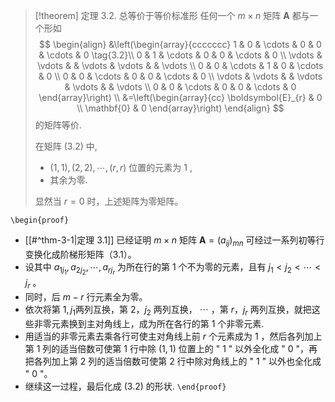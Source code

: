 > [!theorem] 定理 3.2. 总等价于等价标准形
> 任何一个 $m \times n$ 矩阵 $\boldsymbol{A}$ 都与一个形如
> $$
> \begin{align}
> &\left(\begin{array}{ccccccc}
> 1 & 0 & \cdots & 0 & 0 & \cdots & 0  \tag{3.2}\\
> 0 & 1 & \cdots & 0 & 0 & \cdots & 0 \\
> \vdots & \vdots & & \vdots & \vdots & & \vdots \\
> 0 & 0 & \cdots & 1 & 0 & \cdots & 0 \\
> 0 & 0 & \cdots & 0 & 0 & \cdots & 0 \\
> \vdots & \vdots & & \vdots & \vdots & & \vdots \\
> 0 & 0 & \cdots & 0 & 0 & \cdots & 0
> \end{array}\right) \\
> &=\left(\begin{array}{cc}
> \boldsymbol{E}_{r} & 0 \\
> \mathbf{0} & 0
> \end{array}\right)
> \end{align}
> $$
> 的矩阵等价. 
> 
> 在矩阵 $(3.2)$ 中, 
> - $(1,1),(2,2), \cdots,(r, r)$ 位置的元素为 1 , 
> - 其余为零. 
> 
> 显然当 $r=0$ 时，上述矩阵为零矩阵。

`\begin{proof}`
- [[#^thm-3-1|定理 3.1]] 已经证明 $m \times n$ 矩阵 $\boldsymbol{A}=\left(a_{i j}\right)_{m n}$ 可经过一系列初等行变换化成阶梯形矩阵（3.1）。
- 设其中 $a_{1 j_{1}}, a_{2 j_{2}}, \cdots, a_{r j_{r}}$ 为所在行的第 1 个不为零的元素，且有 $j_{1}<j_{2}<\cdots<j_{r}$ 。
- 同时，后 $m-r$ 行元素全为零。
- 依次将第 $1, j_{1}$两列互换，第 $2 ， j_{2}$ 两列互换， $\cdots$ ，第 $r ， j_{r}$ 两列互换，就把这些非零元素换到主对角线上，成为所在各行的第 1 个非零元素. 
- 用适当的非零元素去乘各行可使主对角线上前 $r$ 个元素成为 1 ，然后各列加上第 1 列的适当倍数可使第 1 行中除 $(1,1)$ 位置上的 " 1 " 以外全化成 " 0 "，再把各列加上第 2 列的适当倍数可使第 2 行中除对角线上的 " 1 " 以外也全化成 " 0 "。
- 继续这一过程，最后化成 (3.2) 的形状.
`\end{proof}`